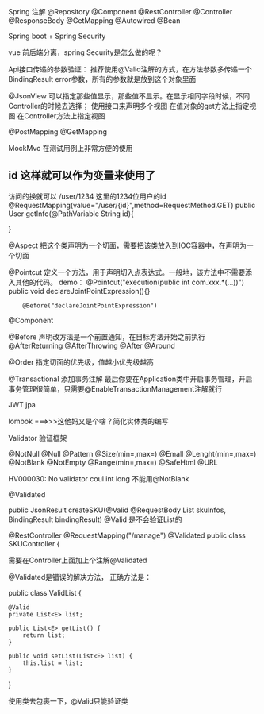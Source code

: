 Spring 注解
	@Repository
	@Component
	@RestController
	@Controller
	@ResponseBody
	@GetMapping
	@Autowired
	@Bean


Spring boot + Spring Security


vue 前后端分离，spring Security是怎么做的呢？

Api接口传递的参数验证：
推荐使用@Valid注解的方式，在方法参数多传递一个BindingResult error参数，所有的参数就是放到这个对象里面

@JsonView 可以指定那些值显示，那些值不显示。在显示相同字段时候，不同Controller的时候去选择；
使用接口来声明多个视图
在值对象的get方法上指定视图
在Controller方法上指定视图



@PostMapping
@GetMapping

MockMvc 在测试用例上非常方便的使用

## id 这样就可以作为变量来使用了
访问的换就可以 /user/1234
这里的1234位用户的id
@RequestMapping(value="/user/{id}",method=RequestMethod.GET)
public User getInfo(@PathVariable String id){
	
}




@Aspect
把这个类声明为一个切面，需要把该类放入到IOC容器中，在声明为一个切面

@Pointcut
定义一个方法，用于声明切入点表达式。一般地，该方法中不需要添入其他的代码。
	demo：
		@Pointcut("execution(public int com.xxx.*(...))")
		public void declareJointPointExpression(){}
		
		@Before("declareJointPointExpression")


@Component

@Before
声明改方法是一个前置通知，在目标方法开始之前执行
@AfterReturning
@AfterThrowing
@After
@Around

@Order
指定切面的优先级，值越小优先级越高

@Transactional
添加事务注解
最后你要在Application类中开启事务管理，开启事务管理很简单，只需要@EnableTransactionManagement注解就行



JWT
jpa

lombok ===>>>这他妈又是个啥？简化实体类的编写


Validator 验证框架

@NotNull
@Null
@Pattern
@Size(min=,max=)
@Emall
@Lenght(min=,max=)
@NotBlank
@NotEmpty
@Range(min=,max=)
@SafeHtml
@URL



HV000030: No validator coul 
int long 不能用@NotBlank

@Validated

public JsonResult createSKU(@Valid @RequestBody List<SKUInfo> skuInfos, BindingResult bindingResult)
@Valid 是不会验证List的

@RestController
@RequestMapping("/manage")
@Validated
public class SKUController {

需要在Controller上面加上个注解@Validated

@Validated是错误的解决方法，
正确方法是：

public class ValidList<E> {

    @Valid
    private List<E> list;

    public List<E> getList() {
        return list;
    }

    public void setList(List<E> list) {
        this.list = list;
    }
}

使用类去包裹一下，@Valid只能验证类